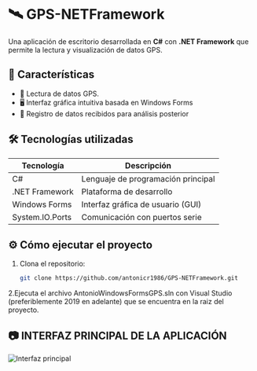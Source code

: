 # 🛰️ GPS-NETFramework

Una aplicación de escritorio desarrollada en **C#** con **.NET Framework** que permite la lectura y visualización de datos GPS. 

## 🚀 Características

- 📡 Lectura de datos GPS.
- 🖥️ Interfaz gráfica intuitiva basada en Windows Forms
- 📝 Registro de datos recibidos para análisis posterior

## 🛠️ Tecnologías utilizadas

| Tecnología       | Descripción                        |
|------------------|------------------------------------|
| C#               | Lenguaje de programación principal |
| .NET Framework   | Plataforma de desarrollo           |
| Windows Forms    | Interfaz gráfica de usuario (GUI)  |
| System.IO.Ports  | Comunicación con puertos serie     |


## ⚙️ Cómo ejecutar el proyecto

1. Clona el repositorio:

   ```bash
   git clone https://github.com/antonicr1986/GPS-NETFramework.git

2.Ejecuta el archivo AntonioWindowsFormsGPS.sln con Visual Studio (preferiblemente 2019 en adelante) que se encuentra en la raiz del proyecto.


## 📷 INTERFAZ PRINCIPAL DE LA APLICACIÓN


![Interfaz principal](screenshots/main.jpg)
